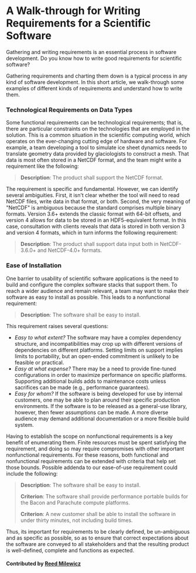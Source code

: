 # A Walk-through for Writing Requirements for a Scientific Software

<!--- deck start -->
Gathering and writing requirements is an essential process in  software development. Do you know how to write good requirements for  scientific software?
<!---deck end --->

Gathering requirements and charting them down is a typical process in any kind of software development. In this short article, we walk-through some examples of different kinds of requirements and understand how to write them. 

### Technological Requirements on Data Types 

Some functional requirements can be technological requirements; that is, there are particular constraints on the technologies that are employed in the solution. This is a common situation in the scientific computing world, which operates on the ever-changing cutting edge of hardware and software. For example, a team developing a tool to simulate ice sheet dynamics needs to translate geometry data provided by glaciologists to construct a mesh. That data is most often stored in a NetCDF format, and the team might write a requirement like the following:

> **Description**: The product shall support the NetCDF format.

The requirement is specific and fundamental. However, we can identify several ambiguities. First, it isn't clear whether the tool will need to read NetCDF files, write data in that format, or both. Second, the very meaning of "NetCDF" is ambiguous because the standard comprises multiple binary formats. Version 3.6+ extends the classic format with 64-bit offsets, and version 4 allows for data to be stored in an HDF5-equivalent format. In this case, consultation with clients reveals that data is stored in both version 3 and version 4 formats, which in turn informs the following requirement:

> **Description**: The product shall support data input both in NetCDF-3.6.0+ and NetCDF-4.0+ formats.

### Ease of Installation

One barrier to usability of scientific software applications is the need to build and configure the complex software stacks that support them. To reach a wider audience and remain relevant, a team may want to make their software as easy to install as possible. This leads to a nonfunctional requirement:

> **Description**: The software shall be easy to install.

This requirement raises several questions:

- *Easy to what extent?* The software may have a complex dependency structure, and incompatibilities may crop up with different versions of dependencies on different platforms. Setting limits on support implies limits to portability, but an open-ended commitment is unlikely to be feasible or practical.
- *Easy at what expense?* There may be a need to provide fine-tuned configurations in order to maximize performance on specific platforms. Supporting additional builds adds to maintenance costs unless sacrifices can be made (e.g., performance guarantees).
- *Easy for whom?* If the software is being developed for use by internal customers, one may be able to plan around their specific production environments. If the software is to be released as a general-use library, however, then fewer assumptions can be made. A more diverse audience may demand additional documentation or a more flexible build system.

Having to establish the scope on nonfunctional requirements is a key benefit of enumerating them. Finite resources must be spent satisfying the requirement, and doing so may require compromises with other important nonfunctional requirements. For these reasons, both functional and nonfunctional requirements can be extended with criteria that help set those bounds. Possible addenda to our ease-of-use requirement could include the following:

> **Description**: The software shall be easy to install.
>
> **Criterion**: The software shall provide performance portable builds for the Bacon and Parachute compute platforms.
>
> **Criterion**: A new customer shall be able to install the software in under thirty minutes, not including build times.

Thus, its important for requirements to be clearly defined, be un-ambiguous and as specific as possible, so as to ensure that correct expectations about the software are conveyed to all stakeholders and that the resulting product is well-defined, complete and functions as expected.


#### Contributed by [Reed Milewicz](https://github.com/rmmilewi)

<!---
Publish: yes
Categories: Planning
Topics: requirements
Tags: requirements, howto
Level: 2
Prerequisites: defaults
Aggregate: subresource

% LCM: Temporarily change to level 2, reconsider later for aggregate WhatIs content for requirements
--->
